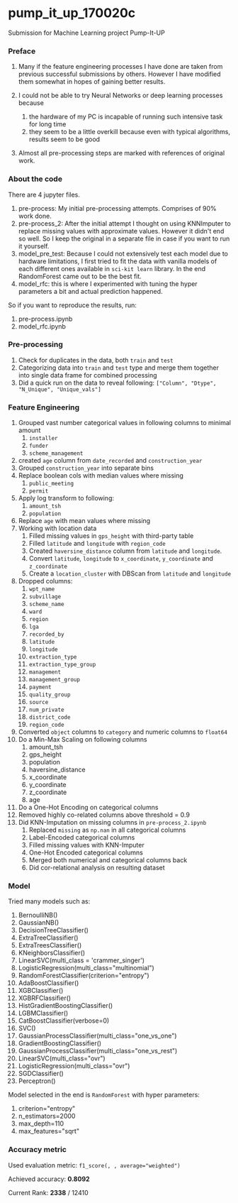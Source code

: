 # pump_it_up_170020c

Submission for Machine Learning project Pump-It-UP

### Preface

1. Many if the feature engineering processes I have done are taken from previous 
successful submissions by others. However I have modified them somewhat in hopes of 
gaining better results.

2. I could not be able to try Neural Networks or deep learning processes because 
    
    1. the hardware of my PC is incapable of running such intensive task for long time
    2. they seem to be a little overkill because even with typical algorithms, results seem to be good

3. Almost all pre-processing steps are marked with references of original work.

### About the code

There are 4 jupyter files.
1. pre-process: My initial pre-processing attempts. Comprises of 90% work done.
2. pre-process_2: After the initial attempt I thought on using KNNImputer to replace missing values with approximate values.
However it didn't end so well. So I keep the original in a separate file in case if you want to run it yourself.
3. model_pre_test: Because I could not extensively test each model due to hardware limitations,
I first tried to fit the data with vanilla models of each different ones available in `sci-kit learn` library.
In the end RandomForest came out to be the best fit.
4. model_rfc: this is where I experimented with tuning the hyper parameters a bit and actual prediction happened.

So if you want to reproduce the results, run:
1. pre-process.ipynb
2. model_rfc.ipynb

### Pre-processing

1. Check for duplicates in the data, both `train` and `test`
2. Categorizing data into `train` and `test` type and merge them together into single data frame for combined processing
3. Did a quick run on the data to reveal following: `["Column", "Dtype", "N_Unique", "Unique_vals"]`

### Feature Engineering

1. Grouped vast number categorical values in following columns to minimal amount
    1. `installer`
    2. `funder`
    3. `scheme_management`
2. created `age` column from `date_recorded` and `construction_year`
3. Grouped `construction_year` into separate bins 
4. Replace boolean cols with median values where missing
    1. `public_meeting`
    2. `permit`
5. Apply log transform to following:
    1. `amount_tsh`
    2. `population`
6. Replace `age` with mean values where missing
7. Working with location data
    1. Filled missing values in `gps_height` with third-party table
    2. Filled `latitude` and `longitude` with `region_code`
    3. Created `haversine_distance` column from `latitude` and `longitude`.
    4. Convert `latitude`, `longitude` to `x_coordinate`, `y_coordinate` and `z_coordinate`
    5. Create a `location_cluster` with DBScan from `latitude` and `longitude`
8. Dropped columns:
    1. `wpt_name`
    2. `subvillage`
    3. `scheme_name`
    4. `ward`
    5. `region`
    6. `lga`
    7. `recorded_by`
    8. `latitude`
    9. `longitude`
    10. `extraction_type`
    11. `extraction_type_group`
    12. `management`
    13. `management_group`
    14. `payment`
    15. `quality_group`
    16. `source`
    17. `num_private`
    18. `district_code`
    19. `region_code`
9. Converted `object` columns to `category` and numeric columns to `float64`
10. Do a Min-Max Scaling on following columns
    1. amount_tsh
    2. gps_height
    3. population
    4. haversine_distance
    5. x_coordinate
    6. y_coordinate
    7. z_coordinate
    8. age
11. Do a One-Hot Encoding on categorical columns
12. Removed highly co-related columns above threshold = 0.9
13. Did KNN-Imputation on missing columns in `pre-process_2.ipynb`
    1. Replaced `missing` as `np.nan` in all categorical columns
    2. Label-Encoded categorical columns
    3. Filled missing values with KNN-Imputer
    4. One-Hot Encoded categorical columns
    5. Merged both numerical and categorical columns back
    6. Did cor-relational analysis on resulting dataset
    
### Model

Tried many models such as:
1. BernoulliNB()
2. GaussianNB()
3. DecisionTreeClassifier()
1. ExtraTreeClassifier()
1. ExtraTreesClassifier()
1. KNeighborsClassifier()
1. LinearSVC(multi_class = 'crammer_singer')
1. LogisticRegression(multi_class="multinomial")
1. RandomForestClassifier(criterion="entropy")
1. AdaBoostClassifier()
1. XGBClassifier()
1. XGBRFClassifier()
1. HistGradientBoostingClassifier()
1. LGBMClassifier()
1. CatBoostClassifier(verbose=0)
1. SVC()
1. GaussianProcessClassifier(multi_class="one_vs_one")
1. GradientBoostingClassifier()
1. GaussianProcessClassifier(multi_class="one_vs_rest")
1. LinearSVC(multi_class="ovr")
1. LogisticRegression(multi_class="ovr")
1. SGDClassifier()
1. Perceptron()


Model selected in the end is `RandomForest` with hyper parameters:
1. criterion="entropy"
2. n_estimators=2000
3. max_depth=110
4. max_features="sqrt"

### Accuracy metric

Used evaluation metric: `f1_score(, , average="weighted")`

Achieved accuracy: **0.8092**

Current Rank: **2338** / 12410